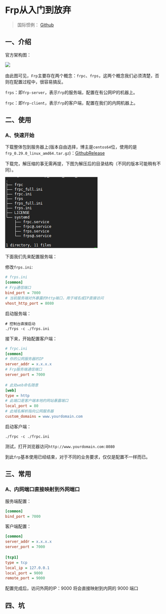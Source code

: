 # Frp从入门到放弃

> 国际惯例： [Github](https://github.com/fatedier/frp)

## 一、介绍

官方架构图：

![](https://github.com/fatedier/frp/raw/master/doc/pic/architecture.png)

由此图可见，`Frp`主要存在两个概念：`frpc`、`frps`，这两个概念我们必须清楚，否则在配置过程中，很容易搞反。

`frps`：即`frp-server`，表示`frp`的服务端，配置在有公网IP的机器上。

`frpc`：即`frp-client`，表示`frp`的客户端，配置在我们的内网机器上。

## 二、使用

### A、快速开始

下载整体包到服务器上(版本自由选择，博主是`centos64`位，使用的是`frp_0.29.0_linux_amd64.tar.gz`)：[GithubRelease](https://github.com/fatedier/frp/releases)

下载完，解压缩的事无需再提，下图为解压后的目录结构（不同的版本可能稍有不同）。

![TM20191008153700](Frp.assets/TM20191008153700.png)

下面我们先来配置服务端：

修改`frps.ini`:

```ini
# frps.ini
[common]
# Frp通信端口
bind_port = 7000
# 当前服务端对外暴露的http端口，用于域名或IP直接访问
vhost_http_port = 8080
```

启动服务端：

```shell
# 控制台直接启动
./frps -c ./frps.ini
```

接下来，开始配置客户端：

```ini
# frpc.ini
[common]
# 你的公网服务器的IP
server_addr = x.x.x.x
# Frp服务端通信端口
server_port = 7000

# 此处web命名随意
[web]
type = http
# 此端口是客户端本地的网站暴露端口
local_port = 80
# 此域名解析指向公网服务器
custom_domains = www.yourdomain.com
```

启动客户端：

```shell
./frpc -c ./frpc.ini
```

测试，打开浏览器访问`http://www.yourdomain.com:8080`

到此`frp`基本使用已经结束，对于不同的业务要求，仅仅是配置不一样而已。

## 三、常用

### A、内网端口直接映射到外网端口

服务端配置：

```ini
[common]
bind_port = 7000
```

客户端配置：

```ini
[common]
server_addr = x.x.x.x
server_port = 7000

[tcp1]
type = tcp
local_ip = 127.0.0.1
local_port = 9000
remote_port = 9000
```

配置完成后，访问外网的IP：9000 将会直接映射到内网的 9000 端口

## 四、坑





























